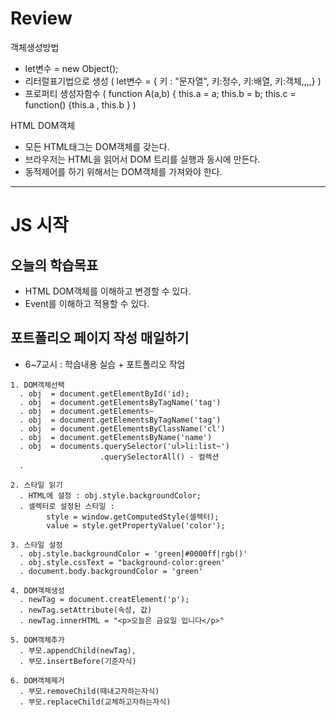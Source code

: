 # Review
객체생성방법
- let변수 = new Object();
- 리터럴표기법으로 생성 ( let변수 = { 키 : "문자열", 키:정수, 키:배열, 키:객체,,,,} )
- 프로퍼티 생성자함수 ( function A(a,b) { this.a = a; this.b = b; this.c = function() {this.a , this.b } )

HTML DOM객체
- 모든 HTML태그는 DOM객체를 갖는다.
- 브라우저는 HTML을 읽어서 DOM 트리를 실행과 동시에 만든다.
- 동적제어를 하기 위해서는 DOM객체를 가져와야 한다.


-----------------------------------------------------------------------------------------------

# JS 시작

## 오늘의 학습목표
- HTML DOM객체를 이해하고 변경할 수 있다.
- Event를 이해하고 적용할 수 있다.

## 포트폴리오 페이지 작성 매일하기
- 6~7교시 : 학습내용 실습 + 포트폴리오 작업

```
1. DOM객체선택
  . obj  = document.getElementById('id);
  . obj  = document.getElementsByTagName('tag')
  . obj  = document.getElements~
  . obj  = document.getElementsByTagName('tag')
  . obj  = document.getElementsByClassName('cl')
  . obj  = document.getElementsByName('name')
  . obj  = documents.querySelector('ul>li:list~')
                    .querySelectorAll() - 컬렉션
  .
  
2. 스타일 읽기
  . HTML에 설정 : obj.style.backgroundColor;
  . 셀렉터로 설정된 스타일 :
        style = window.getComputedStyle(셀렉터);
        value = style.getPropertyValue('color');
        
3. 스타일 설정
  . obj.style.backgroundColor = 'green|#0000ff|rgb()'
  . obj.style.cssText = "background-color:green'
  . document.body.backgroundColor = 'green'
  
4. DOM객체생성
  . newTag = document.creatElement('p');
  . newTag.setAttribute(속성, 값)
  . newTag.innerHTML = "<p>오늘은 금요일 입니다</p>"
  
5. DOM객체추가
  . 부모.appendChild(newTag),
  . 부모.insertBefore(기준자식)
  
6. DOM객체제거
  . 부모.removeChild(떼내고자하는자식)
  . 부모.replaceChild(교체하고자하는자식)
```

